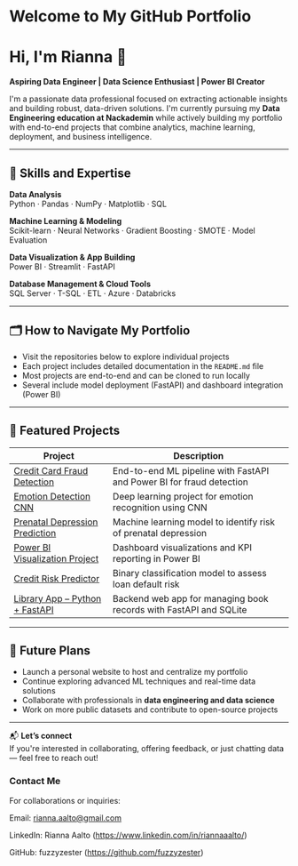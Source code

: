 # Welcome to My GitHub Portfolio

# Hi, I'm Rianna 👋  
**Aspiring Data Engineer | Data Science Enthusiast | Power BI Creator**

I'm a passionate data professional focused on extracting actionable insights and building robust, data-driven solutions. I'm currently pursuing my **Data Engineering education at Nackademin** while actively building my portfolio with end-to-end projects that combine analytics, machine learning, deployment, and business intelligence.

---

## 🚀 Skills and Expertise

**Data Analysis**  
Python · Pandas · NumPy · Matplotlib · SQL

**Machine Learning & Modeling**  
Scikit-learn · Neural Networks · Gradient Boosting · SMOTE · Model Evaluation

**Data Visualization & App Building**  
Power BI · Streamlit · FastAPI

**Database Management & Cloud Tools**  
SQL Server · T-SQL · ETL · Azure · Databricks

---

## 🗂️ How to Navigate My Portfolio

- Visit the repositories below to explore individual projects
- Each project includes detailed documentation in the `README.md` file
- Most projects are end-to-end and can be cloned to run locally
- Several include model deployment (FastAPI) and dashboard integration (Power BI)

---

## 📌 Featured Projects

| Project | Description |
|--------|-------------|
| [Credit Card Fraud Detection](https://github.com/fuzzyzester/creditcard-fraud-detection) | End-to-end ML pipeline with FastAPI and Power BI for fraud detection |
| [Emotion Detection CNN](https://github.com/fuzzyzester/Emotion_Detection_CNN) | Deep learning project for emotion recognition using CNN |
| [Prenatal Depression Prediction](https://github.com/fuzzyzester/machine-learning-predict-prenatal-depression) | Machine learning model to identify risk of prenatal depression |
| [Power BI Visualization Project](https://github.com/fuzzyzester/Freddys_businessintelligence_solution) | Dashboard visualizations and KPI reporting in Power BI |
| [Credit Risk Predictor](https://github.com/fuzzyzester/credit-risk-predictor) | Binary classification model to assess loan default risk |
| [Library App – Python + FastAPI](https://github.com/fuzzyzester/library-app-python-fastAPI) | Backend web app for managing book records with FastAPI and SQLite |

---

## 🎯 Future Plans

- Launch a personal website to host and centralize my portfolio
- Continue exploring advanced ML techniques and real-time data solutions
- Collaborate with professionals in **data engineering and data science**
- Work on more public datasets and contribute to open-source projects

---

📬 **Let’s connect**  
If you're interested in collaborating, offering feedback, or just chatting data — feel free to reach out!




### Contact Me
For collaborations or inquiries:

Email: rianna.aalto@gmail.com

LinkedIn: Rianna Aalto (https://www.linkedin.com/in/riannaaalto/)

GitHub: fuzzyzester (https://github.com/fuzzyzester)
